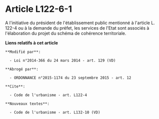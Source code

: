 # Article L122-6-1

A l'initiative du président de l'établissement public mentionné à l'article L. 122-4 ou à la demande du préfet, les services
de l'Etat sont associés à l'élaboration du projet du schéma de cohérence territoriale.

**Liens relatifs à cet article**

	**Modifié par**:

	  - Loi n°2014-366 du 24 mars 2014 - art. 129 (VD)

	**Abrogé par**:

	  - ORDONNANCE n°2015-1174 du 23 septembre 2015 - art. 12

	**Cite**:

	  - Code de l'urbanisme - art. L122-4

	**Nouveaux textes**:

	  - Code de l'urbanisme - art. L132-10 (VD)

